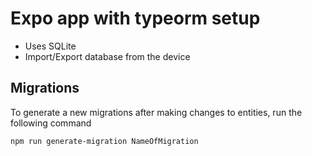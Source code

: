 # Expo app with typeorm setup

- Uses SQLite
- Import/Export database from the device

## Migrations

To generate a new migrations after making changes to entities, run the following
command

```shell
npm run generate-migration NameOfMigration
```
